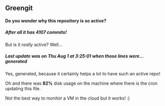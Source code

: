 ## Greengit

#### Do you wonder why this repository is so active?

##### After all it has 4107 commits!

But is it *really* active? Well...

##### Last update was on Thu Aug 1 at 3:25:01 when those lines were... generated

Yes, generated, because it certainly helps a lot to have such an active repo!

Oh and there was **82%** disk usage on the machine
where there is the cron updating this file.

Not the best way to monitor a VM in the cloud but it works! :)
